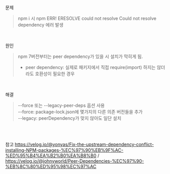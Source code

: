 문제
> npm i 시 npm ERR! ERESOLVE could not resolve Could not resolve dependency 에러 발생

<br>

원인
> npm 7버전부터는 peer dependency가 있을 시 설치가 막히게 됨.
> * peer dependency: 실제로 패키지에서 직접 require(import) 하지는 않더라도 호환성이 필요한 경우

<br>

해결
> --force 또는 --legacy-peer-deps 옵션 사용 <br>
> --force: package-lock.json에 몇가지의 다른 의존 버전들을 추가 <br>
> --legacy: peerDependency가 맞지 않아도 일단 설치

<br>
<br>

참고 https://velog.io/@yonyas/Fix-the-upstream-dependency-conflict-installing-NPM-packages-%EC%97%90%EB%9F%AC-%ED%95%B4%EA%B2%B0%EA%B8%B0 /
https://velog.io/@johnyworld/Peer-Dependencies-%EC%97%90-%EB%8C%80%ED%95%98%EC%97%AC
